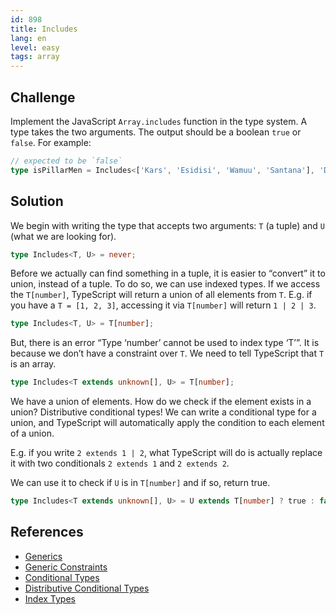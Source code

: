 ```yaml
---
id: 898
title: Includes
lang: en
level: easy
tags: array
---
```


## Challenge

Implement the JavaScript `Array.includes` function in the type system.
A type takes the two arguments.
The output should be a boolean `true` or `false`.
For example:

```typescript
// expected to be `false`
type isPillarMen = Includes<['Kars', 'Esidisi', 'Wamuu', 'Santana'], 'Dio'>
```

## Solution

We begin with writing the type that accepts two arguments: `T` (a tuple) and `U` (what we are looking for).

```typescript
type Includes<T, U> = never;
```

Before we actually can find something in a tuple, it is easier to “convert” it to union, instead of a tuple.
To do so, we can use indexed types.
If we access the `T[number]`, TypeScript will return a union of all elements from `T`.
E.g. if you have a `T = [1, 2, 3]`, accessing it via `T[number]` will return `1 | 2 | 3`.

```typescript
type Includes<T, U> = T[number];
```

But, there is an error “Type ‘number’ cannot be used to index type ‘T’”.
It is because we don’t have a constraint over `T`.
We need to tell TypeScript that `T` is an array.

```typescript
type Includes<T extends unknown[], U> = T[number];
```

We have a union of elements.
How do we check if the element exists in a union?
Distributive conditional types!
We can write a conditional type for a union, and TypeScript will automatically apply the condition to each element of a union.

E.g. if you write `2 extends 1 | 2`, what TypeScript will do is actually replace it with two conditionals `2 extends 1` and `2 extends 2`.

We can use it to check if `U` is in `T[number]` and if so, return true.

```typescript
type Includes<T extends unknown[], U> = U extends T[number] ? true : false;
```

## References

- [Generics](https://www.typescriptlang.org/docs/handbook/generics.html)
- [Generic Constraints](https://www.typescriptlang.org/docs/handbook/generics.html#generic-constraints)
- [Conditional Types](https://www.typescriptlang.org/docs/handbook/2/conditional-types.html)
- [Distributive Conditional Types](https://www.typescriptlang.org/docs/handbook/2/conditional-types.html#distributive-conditional-types)
- [Index Types](https://www.typescriptlang.org/docs/handbook/2/indexed-access-types.html)

